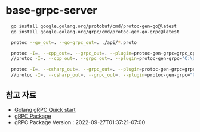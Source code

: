 # base-grpc-server

```bash
  go install google.golang.org/protobuf/cmd/protoc-gen-go@latest
  go install google.golang.org/grpc/cmd/protoc-gen-go-grpc@latest
```

```bash
  protoc --go_out=. --go-grpc_out=. ./api/*.proto
```

```bash
  protoc -I=. --cpp_out=. --grpc_out=. --plugin=protoc-gen-grpc=grpc_cpp_plugin.exe ./api/greeter.proto
  //protoc -I=. --cpp_out=. --grpc_out=. --plugin=protoc-gen-grpc="C:\Users\HoGyu\Documents\Protobuf\grpc_cpp_plugin.exe" ./api/greeter.proto
```

```bash
  protoc -I=. --csharp_out=. --grpc_out=. --plugin=protoc-gen-grpc=grpc_csharp_plugin.exe ./api/greeter.proto
  //protoc -I=. --csharp_out=. --grpc_out=. --plugin=protoc-gen-grpc="C:\Users\HoGyu\Documents\Protobuf\grpc_csharp_plugin.exe" ./api/greeter.proto
```

## 참고 자료

 - [Golang gRPC Quick start](https://grpc.io/docs/languages/go/quickstart/)
 - [gRPC Package](https://packages.grpc.io/)
 - gRPC Package Version : 2022-09-27T01:37:21-07:00